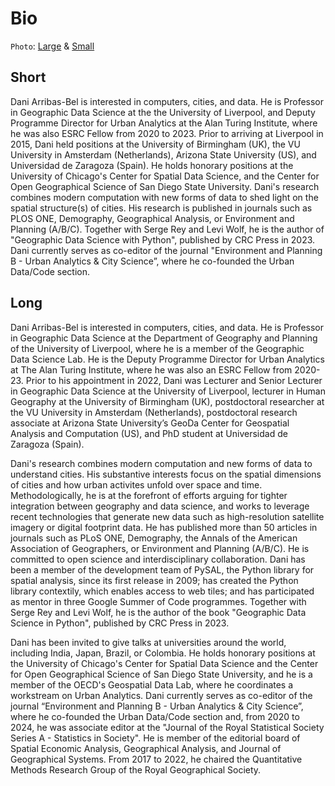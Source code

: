 # Bio

`Photo`: [Large](assets/img/dab_large.jpg) & [Small](assets/img/dab_small.jpg)

## Short

<p class='longform'>
Dani Arribas-Bel is interested in computers, cities, and data. He is Professor in Geographic Data Science at the the University of Liverpool, and Deputy Programme Director for Urban Analytics at the Alan Turing Institute, where he was also ESRC Fellow from 2020 to 2023. Prior to arriving at Liverpool in 2015, Dani held positions at the University of Birmingham (UK), the VU University in Amsterdam (Netherlands), Arizona State University (US), and Universidad de Zaragoza (Spain). He holds honorary positions at the University of Chicago's Center for Spatial Data Science, and the Center for Open Geographical Science of San Diego State University. Dani's research combines modern computation with new forms of data to shed light on the spatial structure(s) of cities. His research is published in journals such as PLOS ONE, Demography, Geographical Analysis, or Environment and Planning (A/B/C). Together with Serge Rey and Levi Wolf, he is the author of "Geographic Data Science with Python", published by CRC Press in 2023. Dani currently serves as co-editor of the journal "Environment and Planning B - Urban Analytics & City Science”, where he co-founded the Urban Data/Code section.
</p>

## Long

<p class='longform'>
Dani Arribas-Bel is interested in computers, cities, and data. He is Professor in Geographic Data Science at the Department of Geography and Planning of the University of Liverpool, where he is a member of the Geographic Data Science Lab. He is the Deputy Programme Director for Urban Analytics at The Alan Turing Institute, where he was also an ESRC Fellow from 2020-23. Prior to his appointment in 2022, Dani was Lecturer and Senior Lecturer in Geographic Data Science at the University of Liverpool, lecturer in Human Geography at the University of Birmingham (UK), postdoctoral researcher at the VU University in Amsterdam (Netherlands), postdoctoral research associate at Arizona State University’s GeoDa Center for Geospatial Analysis and Computation (US), and PhD student at Universidad de Zaragoza (Spain).
</p>

<p class='longform'>
Dani's research combines modern computation and new forms of data to understand cities. His substantive interests focus on the spatial dimensions of cities and how urban activites unfold over space and time. Methodologically, he is at the forefront of efforts arguing for tighter integration between geography and data science, and works to leverage recent technologies that generate new data such as high-resolution satellite imagery or digital footprint data. He has published more than 50 articles in journals such as PLoS ONE, Demography, the Annals of the American Association of Geographers, or Environment and Planning (A/B/C). He is committed to open science and interdisciplinary collaboration. Dani has been a member of the development team of PySAL, the Python library for spatial analysis, since its first release in 2009; has created the Python library contextily, which enables access to web tiles; and has participated as mentor in three Google Summer of Code programmes. Together with Serge Rey and Levi Wolf, he is the author of the book "Geographic Data Science in Python", published by CRC Press in 2023.
</p>

<p class='longform'>
Dani has been invited to give talks at universities around the world, including India, Japan, Brazil, or Colombia. He holds honorary positions at the University of Chicago's Center for Spatial Data Science and the Center for Open Geographical Science of San Diego State University, and he is a member of the OECD's Geospatial Data Lab, where he coordinates a workstream on Urban Analytics.
Dani currently serves as co-editor of the journal “Environment and Planning B - Urban Analytics & City Science”, where he co-founded the Urban Data/Code section and, from 2020 to 2024, he was associate editor at the "Journal of the Royal Statistical Society Series A - Statistics in Society". He is member of the editorial board of Spatial Economic Analysis, Geographical Analysis, and Journal of Geographical Systems. From 2017 to 2022, he chaired the Quantitative Methods Research Group of the Royal Geographical Society.
</p>
